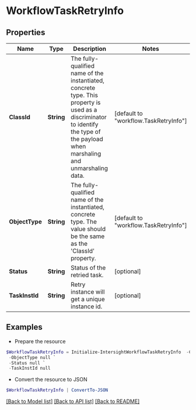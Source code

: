 # WorkflowTaskRetryInfo
## Properties

Name | Type | Description | Notes
------------ | ------------- | ------------- | -------------
**ClassId** | **String** | The fully-qualified name of the instantiated, concrete type. This property is used as a discriminator to identify the type of the payload when marshaling and unmarshaling data. | [default to "workflow.TaskRetryInfo"]
**ObjectType** | **String** | The fully-qualified name of the instantiated, concrete type. The value should be the same as the &#39;ClassId&#39; property. | [default to "workflow.TaskRetryInfo"]
**Status** | **String** | Status of the retried task. | [optional] 
**TaskInstId** | **String** | Retry instance will get a unique instance id. | [optional] 

## Examples

- Prepare the resource
```powershell
$WorkflowTaskRetryInfo = Initialize-IntersightWorkflowTaskRetryInfo  -ClassId null `
 -ObjectType null `
 -Status null `
 -TaskInstId null
```

- Convert the resource to JSON
```powershell
$WorkflowTaskRetryInfo | ConvertTo-JSON
```

[[Back to Model list]](../README.md#documentation-for-models) [[Back to API list]](../README.md#documentation-for-api-endpoints) [[Back to README]](../README.md)

